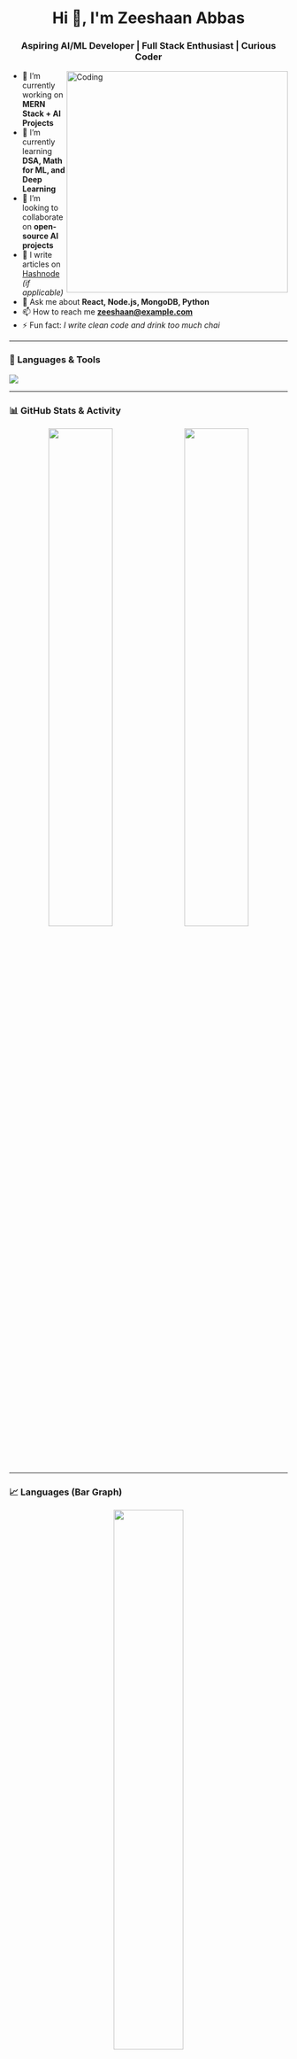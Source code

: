 <h1 align="center">Hi 👋, I'm Zeeshaan Abbas</h1>
<h3 align="center">Aspiring AI/ML Developer | Full Stack Enthusiast | Curious Coder</h3>

<img align="right" alt="Coding" width="400" src="https://cdn.dribbble.com/users/1059583/screenshots/4171367/media/5c8264a20b2471153c89d5d9c5e704ac.gif" />

- 🔭 I’m currently working on **MERN Stack + AI Projects**
- 🌱 I’m currently learning **DSA, Math for ML, and Deep Learning**
- 👯 I’m looking to collaborate on **open-source AI projects**
- 📝 I write articles on [Hashnode](https://hashnode.com) *(if applicable)*
- 💬 Ask me about **React, Node.js, MongoDB, Python**
- 📫 How to reach me **zeeshaan@example.com**
- ⚡ Fun fact: *I write clean code and drink too much chai*

---

### 🧠 Languages & Tools

<p align="left">
  <img src="https://skillicons.dev/icons?i=html,css,js,react,nodejs,express,mongodb,mysql,python,cpp,git,github,vscode" />
</p>

---

### 📊 GitHub Stats & Activity

<p align="center">
  <img src="https://github-readme-stats.vercel.app/api?username=DeveloperZeeshu&show_icons=true&theme=radical&hide_title=true" width="48%"/>
  <img src="https://github-readme-streak-stats.herokuapp.com/?user=Zeeshaan-Abbas&theme=radical" width="48%"/>
</p>

---

### 📈 Languages (Bar Graph)

<p align="center">
  <img src="https://github-readme-stats.vercel.app/api/top-langs/?username=DeveloperZeeshu&layout=compact&theme=tokyonight" width="50%"/>
</p>

---

### 🧩 Contribution Graph

<a href="https://github.com/ashutosh00710/github-readme-activity-graph">
  <img alt="Zeeshaan's Activity Graph" src="https://github-readme-activity-graph.cyclic.app/graph?username=DeveloperZeeshu&theme=github-compact&hide_border=true" />
</a>

---

### 🏆 GitHub Profile Trophy

<p align="center">
  <img src="https://github-profile-trophy.vercel.app/?username=DeveloperZeeshu&theme=onedark&row=1&no-bg=true&no-frame=true" />
</p>

---

### 🔗 Connect with Me

<p align="left">
  <a href="www.linkedin.com/in/jeesan-abbas-a51972320" target="blank"><img align="center" src="https://cdn-icons-png.flaticon.com/512/174/174857.png" alt="linkedin" height="30" width="30" /></a>
  <a href="mailto:itsabbaszeeshaan0604@gmail.com"><img align="center" src="https://cdn-icons-png.flaticon.com/512/732/732200.png" alt="email" height="30" width="30" /></a>
  <a href="https://twitter.com/zeeshaanabbas" target="blank"><img align="center" src="https://cdn-icons-png.flaticon.com/512/733/733579.png" alt="twitter" height="30" width="30" /></a>
</p>


<!---
DeveloperZeeshu/DeveloperZeeshu is a ✨ special ✨ repository because its `README.md` (this file) appears on your GitHub profile.
You can click the Preview link to take a look at your changes.
--->
